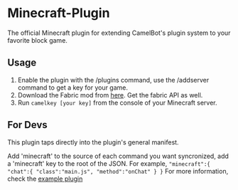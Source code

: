 # Minecraft-Plugin
The official Minecraft plugin for extending CamelBot's plugin system to your favorite block game.

## Usage
1. Enable the plugin with the /plugins command, use the /addserver command to get a key for your game.
2. Download the Fabric mod from [here](https://www.curseforge.com/minecraft/mc-mods/camelmod). Get the fabric API as well.
3. Run ``camelkey [your key]`` from the console of your Minecraft server.

## For Devs
This plugin taps directly into the plugin's general manifest.

Add 'minecraft' to the source of each command you want syncronized, add a 'minecraft' key to the root of the JSON. For example, ```"minecraft":{
        "chat":{
            "class":"main.js",
            "method":"onChat"
        }
    }```
For more information, check the [example plugin](https://github.com/CamelBot/Example-Plugin)
